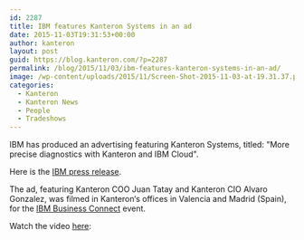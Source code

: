 ```yaml
---
id: 2287
title: IBM features Kanteron Systems in an ad
date: 2015-11-03T19:31:53+00:00
author: kanteron
layout: post
guid: https://blog.kanteron.com/?p=2287
permalink: /blog/2015/11/03/ibm-features-kanteron-systems-in-an-ad/
image: /wp-content/uploads/2015/11/Screen-Shot-2015-11-03-at-19.31.37.png
categories:
  - Kanteron
  - Kanteron News
  - People
  - Tradeshows
---
```

IBM has produced an advertising featuring Kanteron Systems, titled: "More precise diagnostics with Kanteron and IBM Cloud".

Here is the <a href="https://www-03.ibm.com/press/es/es/pressrelease/48066.wss" target="_blank">IBM press release</a>.

The ad, featuring Kanteron COO Juan Tatay and Kanteron CIO Alvaro Gonzalez, was filmed in Kanteron‘s offices in Valencia and Madrid (Spain), for the <a href="https://www.businessconnect.es" target="_blank">IBM Business Connect</a> event.

Watch the video <a href="https://www.youtube.com/watch?v=oOO2dagH_cU" target="_blank">here</a>:
  
<span class="embed-youtube" style="text-align:center; display: block;"></span>